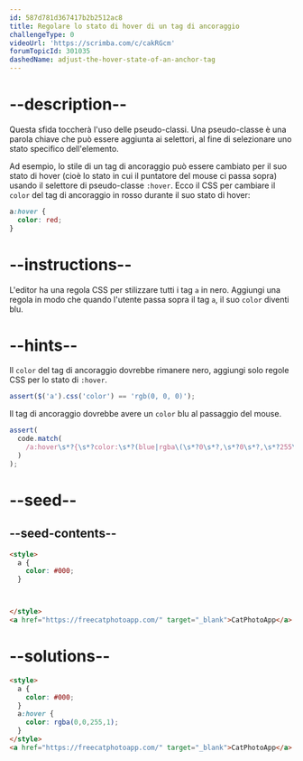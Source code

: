 ```yaml
---
id: 587d781d367417b2b2512ac8
title: Regolare lo stato di hover di un tag di ancoraggio
challengeType: 0
videoUrl: 'https://scrimba.com/c/cakRGcm'
forumTopicId: 301035
dashedName: adjust-the-hover-state-of-an-anchor-tag
---
```


# --description--

Questa sfida toccherà l'uso delle pseudo-classi. Una pseudo-classe è una parola chiave che può essere aggiunta ai selettori, al fine di selezionare uno stato specifico dell'elemento.

Ad esempio, lo stile di un tag di ancoraggio può essere cambiato per il suo stato di hover (cioè lo stato in cui il puntatore del mouse ci passa sopra) usando il selettore di pseudo-classe `:hover`. Ecco il CSS per cambiare il `color` del tag di ancoraggio in rosso durante il suo stato di hover:

```css
a:hover {
  color: red;
}
```

# --instructions--

L'editor ha una regola CSS per stilizzare tutti i tag `a` in nero. Aggiungi una regola in modo che quando l'utente passa sopra il tag `a`, il suo `color` diventi blu.

# --hints--

Il `color` del tag di ancoraggio dovrebbe rimanere nero, aggiungi solo regole CSS per lo stato di `:hover`.

```js
assert($('a').css('color') == 'rgb(0, 0, 0)');
```

Il tag di ancoraggio dovrebbe avere un `color` blu al passaggio del mouse.

```js
assert(
  code.match(
    /a:hover\s*?{\s*?color:\s*?(blue|rgba\(\s*?0\s*?,\s*?0\s*?,\s*?255\s*?,\s*?1\s*?\)|#00F|rgb\(\s*?0\s*?,\s*?0\s*?,\s*?255\s*?\))\s*?;\s*?}/gi
  )
);
```

# --seed--

## --seed-contents--

```html
<style>
  a {
    color: #000;
  }



</style>
<a href="https://freecatphotoapp.com/" target="_blank">CatPhotoApp</a>
```

# --solutions--

```html
<style>
  a {
    color: #000;
  }
  a:hover {
    color: rgba(0,0,255,1);
  }
</style>
<a href="https://freecatphotoapp.com/" target="_blank">CatPhotoApp</a>
```
